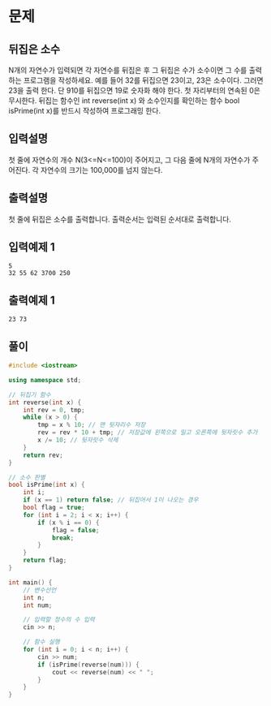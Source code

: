 # 문제

## 뒤집은 소수

N개의 자연수가 입력되면 각 자연수를 뒤집은 후 그 뒤집은 수가 소수이면 그 수를 출력하는 
프로그램을 작성하세요. 예를 들어 32를 뒤집으면 23이고, 23은 소수이다. 그러면 23을 출력
한다. 단 910를 뒤집으면 19로 숫자화 해야 한다. 첫 자리부터의 연속된 0은 무시한다.
뒤집는 함수인 int reverse(int x) 와 소수인지를 확인하는 함수 bool isPrime(int x)를 반드시 
작성하여 프로그래밍 한다.

## 입력설명

첫 줄에 자연수의 개수 N(3<=N<=100)이 주어지고, 그 다음 줄에 N개의 자연수가 주어진다.
각 자연수의 크기는 100,000를 넘지 않는다.


## 출력설명

첫 줄에 뒤집은 소수를 출력합니다. 출력순서는 입력된 순서대로 출력합니다.


## 입력예제 1

```
5
32 55 62 3700 250

```



## 출력예제 1

```
23 73

```



## 풀이


```c++
#include <iostream>

using namespace std;

// 뒤집기 함수
int reverse(int x) {
	int rev = 0, tmp;
	while (x > 0) {
		tmp = x % 10; // 맨 뒷자리수 저장
		rev = rev * 10 + tmp; // 저장값에 왼쪽으로 밀고 오른쪽에 뒷자릿수 추가
		x /= 10; // 뒷자릿수 삭제
	}
	return rev;
}

// 소수 판별
bool isPrime(int x) {
	int i;
	if (x == 1) return false; // 뒤집어서 1이 나오는 경우
	bool flag = true;
	for (int i = 2; i < x; i++) {
		if (x % i == 0) {
			flag = false;
			break;
		}
	}
	return flag;
}

int main() {
	// 변수선언
	int n;
	int num;

	// 입력할 정수의 수 입력
	cin >> n;

	// 함수 실행
	for (int i = 0; i < n; i++) {
		cin >> num;
		if (isPrime(reverse(num))) {
			cout << reverse(num) << " ";
		}
	}
}
```
